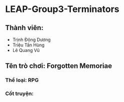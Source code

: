 # LEAP-Group3-Terminators

## Thành viên:
* Trịnh Đông Dương
* Triệu Tấn Hùng
* Lê Quang Vũ

## Tên trò chơi: Forgotten Memoriae

### Thể loại: RPG

### Cốt truyện: 